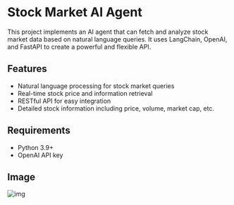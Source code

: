 # Stock Market AI Agent

This project implements an AI agent that can fetch and analyze stock market data based on natural language queries. It uses LangChain, OpenAI, and FastAPI to create a powerful and flexible API.

## Features

- Natural language processing for stock market queries
- Real-time stock price and information retrieval
- RESTful API for easy integration
- Detailed stock information including price, volume, market cap, etc.

## Requirements

- Python 3.9+
- OpenAI API key
## Image
![img](https://github.com/user-attachments/assets/c92e8487-630e-46c8-b6f7-ad75c817f68a)
